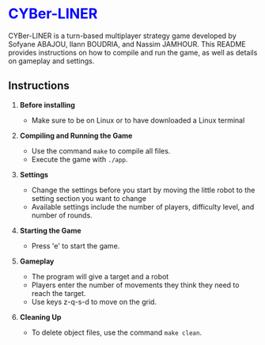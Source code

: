 # <span style="color:blue;">CYBer-LINER</span> 

CYBer-LINER is a turn-based multiplayer strategy game developed by Sofyane ABAJOU, Ilann BOUDRIA, and Nassim JAMHOUR. 
This README provides instructions on how to compile and run the game, as well as details on gameplay and settings.

## Instructions

1. **Before installing**
   - Make sure to be on Linux or to have downloaded a Linux terminal

3. **Compiling and Running the Game**
   - Use the command `make` to compile all files.
   - Execute the game with `./app`.

4. **Settings**
   - Change the settings before you start by moving the little robot to the setting section you want to change 
   - Available settings include the number of players, difficulty level, and number of rounds.

5. **Starting the Game**
   - Press 'e' to start the game.

6. **Gameplay**
   - The program will give a target and a robot
   - Players enter the number of movements they think they need to reach the target.
   - Use keys z-q-s-d to move on the grid.

7. **Cleaning Up**
   - To delete object files, use the command `make clean`.
